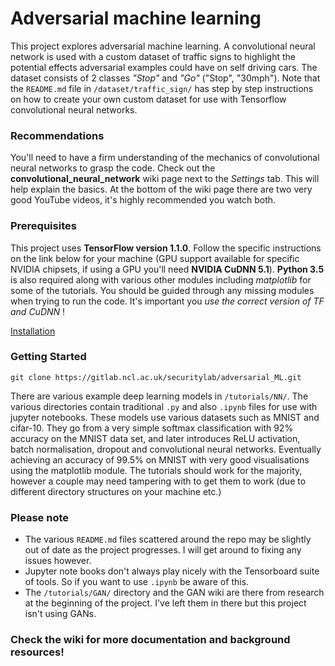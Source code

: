 # Adversarial machine learning

This project explores adversarial machine learning. A convolutional neural network is used with a custom dataset of traffic signs to highlight the potential effects adversarial examples could have on self driving cars. The dataset consists of 2 classes *"Stop"* and *"Go"* ("Stop", "30mph"). Note that the ```README.md``` file in ```/dataset/traffic_sign/``` has step by step instructions on how to create your own custom dataset for use with Tensorflow convolutional neural networks.

### Recommendations

You'll need to have a firm understanding of the mechanics of convolutional neural networks to grasp the code. Check out the **convolutional_neural_network** wiki page next to the *Settings* tab. This will help explain the basics. At the bottom of the wiki page there are two very good YouTube videos, it's highly recommended you watch both.

### Prerequisites

This project uses **TensorFlow version 1.1.0**. Follow the specific instructions on the link below for your machine (GPU support available for specific NVIDIA chipsets, if using a GPU you'll need **NVIDIA CuDNN 5.1**). **Python 3.5** is also required along with various other modules including *matplotlib* for some of the tutorials. You should be guided through any missing modules when trying to run the code. It's important you *use the correct version of TF and CuDNN* !

[Installation][tf_installation]

### Getting Started

```git clone https://gitlab.ncl.ac.uk/securitylab/adversarial_ML.git```

There are various example deep learning models in ```/tutorials/NN/```. The various directories contain traditional ```.py``` and also ```.ipynb``` files for use with jupyter notebooks. These models use various datasets such as MNIST and cifar-10. They go from a very simple softmax classification with 92% accuracy on the MNIST data set, and later introduces ReLU activation, batch normalisation, dropout and convolutional neural networks. Eventually achieving an accuracy of 99.5% on MNIST with very good visualisations using the matplotlib module. The tutorials should work for the majority, however a couple may need tampering with to get them to work (due to different directory structures on your machine etc.)

### Please note

+ The various ```README.md``` files scattered around the repo may be slightly out of date as the project progresses. I will get around to fixing any issues however.
+ Jupyter note books don't always play nicely with the Tensorboard suite of tools. So if you want to use ```.ipynb``` be aware of this.
+ The ```/tutorials/GAN/``` directory and the GAN wiki are there from research at the beginning of the project. I've left them in there but this project isn't using GANs.


### Check the wiki for more documentation and background resources!


[tf_installation]: https://www.tensorflow.org/install/
